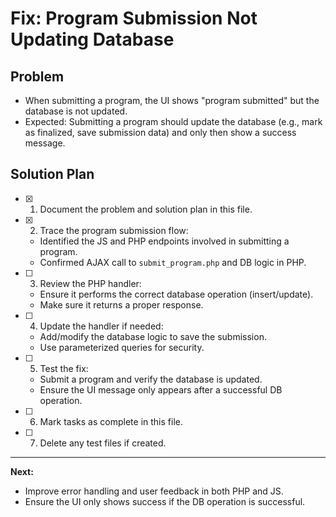 # Fix: Program Submission Not Updating Database

## Problem

- When submitting a program, the UI shows "program submitted" but the database is not updated.
- Expected: Submitting a program should update the database (e.g., mark as finalized, save submission data) and only then show a success message.

## Solution Plan

- [x] 1. Document the problem and solution plan in this file.
- [x] 2. Trace the program submission flow:
  - Identified the JS and PHP endpoints involved in submitting a program.
  - Confirmed AJAX call to `submit_program.php` and DB logic in PHP.
- [ ] 3. Review the PHP handler:
  - Ensure it performs the correct database operation (insert/update).
  - Make sure it returns a proper response.
- [ ] 4. Update the handler if needed:
  - Add/modify the database logic to save the submission.
  - Use parameterized queries for security.
- [ ] 5. Test the fix:
  - Submit a program and verify the database is updated.
  - Ensure the UI message only appears after a successful DB operation.
- [ ] 6. Mark tasks as complete in this file.
- [ ] 7. Delete any test files if created.

---

**Next:**

- Improve error handling and user feedback in both PHP and JS.
- Ensure the UI only shows success if the DB operation is successful.
